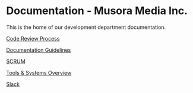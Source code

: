Documentation - Musora Media Inc.
========

This is the home of our development department documentation.

[Code Review Process](https://github.com/railroadmedia/docusora/blob/master/docs/code-review/code-review.md)

[Documentation Guidelines](https://github.com/railroadmedia/docusora/blob/master/docs/technical/writing-documentation-guidelines.md)

[SCRUM](https://github.com/railroadmedia/docusora/blob/master/docs/project-management/scrum-youtrack.md)

[Tools & Systems Overview](https://github.com/railroadmedia/docusora/blob/master/docs/technical/tools-and-systems-overview.md)

[Slack](https://musora-dev.slack.com)